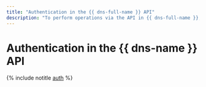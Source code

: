 ```yaml
---
title: "Authentication in the {{ dns-full-name }} API"
description: "To perform operations via the API in {{ dns-full-name }}, a DNS zone management service, get an IAM token for your account."
---
```


# Authentication in the {{ dns-name }} API

{% include notitle [auth](../../_includes/authentication.md) %}
